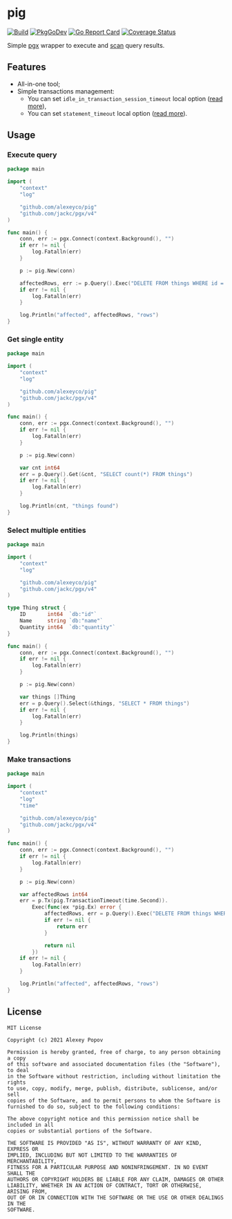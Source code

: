 # pig

[![Build](https://github.com/alexeyco/pig/actions/workflows/test.yml/badge.svg)](https://github.com/alexeyco/pig/actions/workflows/test.yml)
[![PkgGoDev](https://pkg.go.dev/badge/github.com/alexeyco/pig)](https://pkg.go.dev/github.com/alexeyco/pig)
[![Go Report Card](https://goreportcard.com/badge/github.com/alexeyco/pig)](https://goreportcard.com/report/github.com/alexeyco/pig)
[![Coverage Status](https://coveralls.io/repos/github/alexeyco/pig/badge.svg?branch=main)](https://coveralls.io/github/alexeyco/pig?branch=main)

Simple [pgx](https://github.com/jackc/pgx) wrapper to execute and [scan](https://github.com/alexeyco/pig) query
results.

## Features

* All-in-one tool;
* Simple transactions management:
    * You can set `idle_in_transaction_session_timeout` local
      option ([read more](https://www.postgresql.org/docs/9.6/runtime-config-client.html)),
    * You can set `statement_timeout` local
      option ([read more](https://www.postgresql.org/docs/9.6/runtime-config-client.html)).

## Usage

### Execute query

```go
package main

import (
	"context"
	"log"

	"github.com/alexeyco/pig"
	"github.com/jackc/pgx/v4"
)

func main() {
	conn, err := pgx.Connect(context.Background(), "")
	if err != nil {
		log.Fatalln(err)
	}

	p := pig.New(conn)

	affectedRows, err := p.Query().Exec("DELETE FROM things WHERE id = $1", 123)
	if err != nil {
		log.Fatalln(err)
	}

	log.Println("affected", affectedRows, "rows")
}
```

### Get single entity

```go
package main

import (
	"context"
	"log"

	"github.com/alexeyco/pig"
	"github.com/jackc/pgx/v4"
)

func main() {
	conn, err := pgx.Connect(context.Background(), "")
	if err != nil {
		log.Fatalln(err)
	}

	p := pig.New(conn)

	var cnt int64
	err = p.Query().Get(&cnt, "SELECT count(*) FROM things")
	if err != nil {
		log.Fatalln(err)
	}

	log.Println(cnt, "things found")
}
```

### Select multiple entities

```go
package main

import (
	"context"
	"log"

	"github.com/alexeyco/pig"
	"github.com/jackc/pgx/v4"
)

type Thing struct {
	ID       int64  `db:"id"`
	Name     string `db:"name"`
	Quantity int64  `db:"quantity"`
}

func main() {
	conn, err := pgx.Connect(context.Background(), "")
	if err != nil {
		log.Fatalln(err)
	}

	p := pig.New(conn)

	var things []Thing
	err = p.Query().Select(&things, "SELECT * FROM things")
	if err != nil {
		log.Fatalln(err)
	}

	log.Println(things)
}
```

### Make transactions

```go
package main

import (
	"context"
	"log"
	"time"

	"github.com/alexeyco/pig"
	"github.com/jackc/pgx/v4"
)

func main() {
	conn, err := pgx.Connect(context.Background(), "")
	if err != nil {
		log.Fatalln(err)
	}

	p := pig.New(conn)

	var affectedRows int64
	err = p.Tx(pig.TransactionTimeout(time.Second)).
		Exec(func(ex *pig.Ex) error {
			affectedRows, err = p.Query().Exec("DELETE FROM things WHERE id = $1", 123)
			if err != nil {
				return err
			}

			return nil
		})
	if err != nil {
		log.Fatalln(err)
	}

	log.Println("affected", affectedRows, "rows")
}
```

## License

```
MIT License

Copyright (c) 2021 Alexey Popov

Permission is hereby granted, free of charge, to any person obtaining a copy
of this software and associated documentation files (the "Software"), to deal
in the Software without restriction, including without limitation the rights
to use, copy, modify, merge, publish, distribute, sublicense, and/or sell
copies of the Software, and to permit persons to whom the Software is
furnished to do so, subject to the following conditions:

The above copyright notice and this permission notice shall be included in all
copies or substantial portions of the Software.

THE SOFTWARE IS PROVIDED "AS IS", WITHOUT WARRANTY OF ANY KIND, EXPRESS OR
IMPLIED, INCLUDING BUT NOT LIMITED TO THE WARRANTIES OF MERCHANTABILITY,
FITNESS FOR A PARTICULAR PURPOSE AND NONINFRINGEMENT. IN NO EVENT SHALL THE
AUTHORS OR COPYRIGHT HOLDERS BE LIABLE FOR ANY CLAIM, DAMAGES OR OTHER
LIABILITY, WHETHER IN AN ACTION OF CONTRACT, TORT OR OTHERWISE, ARISING FROM,
OUT OF OR IN CONNECTION WITH THE SOFTWARE OR THE USE OR OTHER DEALINGS IN THE
SOFTWARE.
```
